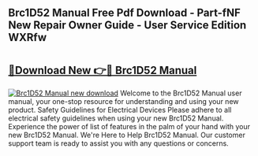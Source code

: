 ## Brc1D52 Manual Free Pdf Download - Part-fNF New Repair Owner Guide - User Service Edition WXRfw

# <h2><a href="http://cf1487.oget.top/?id=Brc1D52+Manual">🔗Download New 👉🔴 Brc1D52 Manual</a></h2>

[![Brc1D52 Manual new download](https://i.imgur.com/5g1atiW.png)](http://cf1487.oget.top/?id=Brc1D52+Manual)
Welcome to the Brc1D52 Manual user manual, your one-stop resource for understanding and using your new product. Safety Guidelines for Electrical Devices Please adhere to all electrical safety guidelines when using your new Brc1D52 Manual. Experience the power of list of features in the palm of your hand with your new Brc1D52 Manual. We're Here to Help Brc1D52 Manual. Our customer support team is ready to assist you with any questions or concerns.
